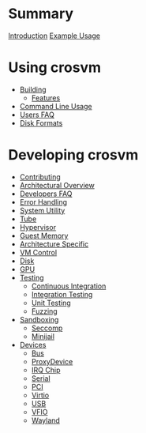 # Summary

[Introduction](./introduction.md)
[Example Usage](./example_usage.md)

# Using crosvm

- [Building]()
  - [Features](./features.md)
- [Command Line Usage]()
- [Users FAQ]()
- [Disk Formats]()

# Developing crosvm

- [Contributing](./contributing.md)
- [Architectural Overview](./developer_overview.md)
- [Developers FAQ]()
- [Error Handling]()
- [System Utility]()
- [Tube]()
- [Hypervisor]()
- [Guest Memory]()
- [Architecture Specific]()
- [VM Control]()
- [Disk]()
- [GPU]()
- [Testing]()
  - [Continuous Integration]()
  - [Integration Testing]()
  - [Unit Testing]()
  - [Fuzzing]()
- [Sandboxing](./sandboxing.md)
  - [Seccomp](./seccomp.md)
  - [Minijail](./minijail.md)
- [Devices]()
  - [Bus]()
  - [ProxyDevice]()
  - [IRQ Chip]()
  - [Serial]()
  - [PCI]()
  - [Virtio]()
  - [USB]()
  - [VFIO]()
  - [Wayland]()